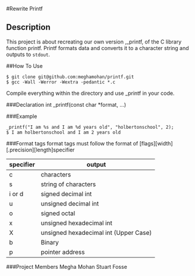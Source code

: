 #Rewrite Printf
## Description
This project is about recreating our own version ,_printf, of the C library function printf. Printf formats data and converts it to a character string and outputs to `stdout`. 

##How To Use
```
$ git clone git@github.com:meghamohan/printf.git
$ gcc -Wall -Werror -Wextra -pedantic *.c
```
Compile everything within the directory and use _printf in your code.

###Declaration
int _printf(const char *format, ...)

###Example
```
_printf("I am %s and I am %d years old", "holbertonschool", 2);
$ I am holbertonschool and I am 2 years old
```

###Format tags
format tags must follow the format of [flags][width][.precision][length]specifier

| **specifier** | **output**                            |
|---------------|---------------------------------------|
| c             | characters                            |
| s		| string of characters                  |
| i or d        | signed decimal int                    |
| u             | unsigned decimal int                  |
| o             | signed octal                          |
| x             | unsigned hexadecimal int              |
| X             | unsigned hexadecimal int (Upper Case) |
| b             | Binary                                |
| p             | pointer address                       |

###Project Members
Megha Mohan
Stuart Fosse
